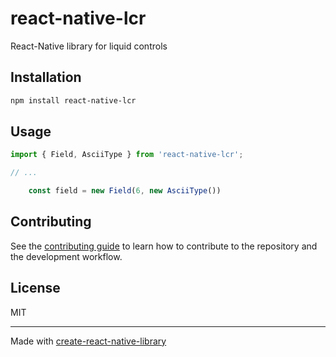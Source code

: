 # react-native-lcr

React-Native library for liquid controls

## Installation

```sh
npm install react-native-lcr
```

## Usage

```js
import { Field, AsciiType } from 'react-native-lcr';

// ...

    const field = new Field(6, new AsciiType())
```

## Contributing

See the [contributing guide](CONTRIBUTING.md) to learn how to contribute to the repository and the development workflow.

## License

MIT

---

Made with [create-react-native-library](https://github.com/callstack/react-native-builder-bob)
